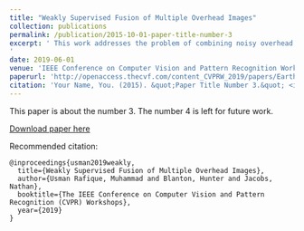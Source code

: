 ```yaml
---
title: "Weakly Supervised Fusion of Multiple Overhead Images"
collection: publications
permalink: /publication/2015-10-01-paper-title-number-3
excerpt: ' This work addresses the problem of combining noisy overhead images to make a single high-quality image of a region. Existing fusion methods rely on supervised learning, which requires image quality annotations, or ad hoc criteria, which do not generalize well. We formulate a weakly supervised method, which learns to predict image quality at the pixel-level by optimizing for semantic segmentation. This means our method only requires semantic segmentation labels, not explicit artifact annotations in the input images. We evaluate our method under varying levels of occlusions and clouds. Experimental results show that our method is significantly better than a baseline fusion approach and nearly as good as the ideal case, a single noise-free image.
'
date: 2019-06-01
venue: 'IEEE Conference on Computer Vision and Pattern Recognition Workshops (CVPRW), EarthVision'
paperurl: 'http://openaccess.thecvf.com/content_CVPRW_2019/papers/EarthVision/Rafique_Weakly_Supervised_Fusion_of_Multiple_Overhead_Images_CVPRW_2019_paper.pdf'
citation: 'Your Name, You. (2015). &quot;Paper Title Number 3.&quot; <i>Journal 1</i>. 1(3).'
---
```

This paper is about the number 3. The number 4 is left for future work.

[Download paper here](https://openaccess.thecvf.com/content_CVPRW_2019/papers/EarthVision/Rafique_Weakly_Supervised_Fusion_of_Multiple_Overhead_Images_CVPRW_2019_paper.pdf)

Recommended citation:
```
@inproceedings{usman2019weakly,
  title={Weakly Supervised Fusion of Multiple Overhead Images},
  author={Usman Rafique, Muhammad and Blanton, Hunter and Jacobs, Nathan},
  booktitle={The IEEE Conference on Computer Vision and Pattern Recognition (CVPR) Workshops},
  year={2019}
}
```
